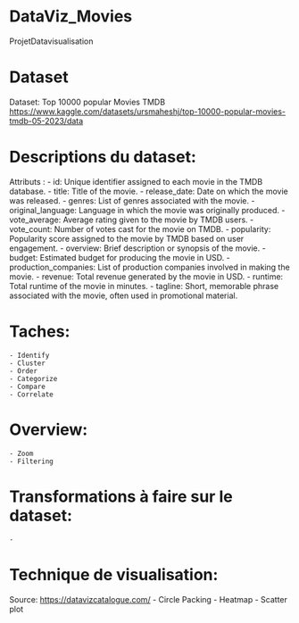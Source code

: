 # DataViz_Movies
 ProjetDatavisualisation

# Dataset
Dataset: Top 10000 popular Movies TMDB
https://www.kaggle.com/datasets/ursmaheshj/top-10000-popular-movies-tmdb-05-2023/data

# Descriptions du dataset:
Attributs : 
    - id: Unique identifier assigned to each movie in the TMDB database.
    - title: Title of the movie.
    - release_date: Date on which the movie was released.
    - genres: List of genres associated with the movie.
    - original_language: Language in which the movie was originally produced.
    - vote_average: Average rating given to the movie by TMDB users.
    - vote_count: Number of votes cast for the movie on TMDB.
    - popularity: Popularity score assigned to the movie by TMDB based on user engagement.
    - overview: Brief description or synopsis of the movie.
    - budget: Estimated budget for producing the movie in USD.
    - production_companies: List of production companies involved in making the movie.
    - revenue: Total revenue generated by the movie in USD.
    - runtime: Total runtime of the movie in minutes.
    - tagline: Short, memorable phrase associated with the movie, often used in promotional material.

# Taches:
    - Identify
    - Cluster
    - Order
    - Categorize
    - Compare
    - Correlate

# Overview:
    - Zoom
    - Filtering

# Transformations à faire sur le dataset:
    - 


# Technique de visualisation:
Source: https://datavizcatalogue.com/
    - Circle Packing
    - Heatmap
    - Scatter plot